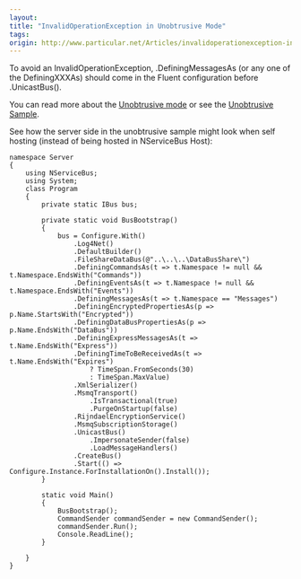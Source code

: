 ```yaml
---
layout:
title: "InvalidOperationException in Unobtrusive Mode"
tags: 
origin: http://www.particular.net/Articles/invalidoperationexception-in-unobtrusive-mode
---
```

To avoid an InvalidOperationException, .DefiningMessagesAs (or any one of the DefiningXXXAs) should come in the Fluent configuration before
.UnicastBus().

You can read more about the [Unobtrusive mode](unobtrusive-mode-messages) or see the [Unobtrusive Sample](unobtrusive-sample).

See how the server side in the unobtrusive sample might look when self hosting (instead of being hosted in NServiceBus Host):

    namespace Server
    {
        using NServiceBus;
        using System;
        class Program
        {
            private static IBus bus;

            private static void BusBootstrap()
            {
                bus = Configure.With()
                    .Log4Net()
                    .DefaultBuilder()
                    .FileShareDataBus(@"..\..\..\DataBusShare\")
                    .DefiningCommandsAs(t => t.Namespace != null && t.Namespace.EndsWith("Commands"))
                    .DefiningEventsAs(t => t.Namespace != null && t.Namespace.EndsWith("Events"))
                    .DefiningMessagesAs(t => t.Namespace == "Messages")
                    .DefiningEncryptedPropertiesAs(p => p.Name.StartsWith("Encrypted"))
                    .DefiningDataBusPropertiesAs(p => p.Name.EndsWith("DataBus"))
                    .DefiningExpressMessagesAs(t => t.Name.EndsWith("Express"))
                    .DefiningTimeToBeReceivedAs(t => t.Name.EndsWith("Expires")
                        ? TimeSpan.FromSeconds(30)
                        : TimeSpan.MaxValue)
                    .XmlSerializer()
                    .MsmqTransport()
                        .IsTransactional(true)
                        .PurgeOnStartup(false)
                    .RijndaelEncryptionService()
                    .MsmqSubscriptionStorage()
                    .UnicastBus()
                        .ImpersonateSender(false)
                        .LoadMessageHandlers()
                    .CreateBus()
                    .Start(() => Configure.Instance.ForInstallationOn().Install());
            }

            static void Main()
            {
                BusBootstrap();
                CommandSender commandSender = new CommandSender();
                commandSender.Run();
                Console.ReadLine();
            }

        }
    }

